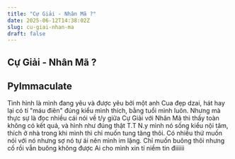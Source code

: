 ```yaml
---
title: "Cự Giải - Nhân Mã ?"
date: 2025-06-12T14:38:02Z
slug: cu-giai-nhan-ma
draft: false
---
```


## Cự Giải - Nhân Mã ?

## PyImmaculate

Tình hình là mình đang yêu và được yêu bởi một anh Cua đẹp dzai, hát hay lại có tí "máu điên" đúng kiểu mình thích, bằng tuổi mình luôn. Nhưng mà thực sự là đọc nhiều cái nói về t/y giữa Cự Giải với Nhân Mã thì thấy toàn không có kết quả, và hình như đúng thật T.T
N.y mình nó sống kiểu nội tâm, thích ở nhà trong khi mình thì chỉ muốn tung tăng thôi. Có nhiều thứ muốn nói với nó nhưng sợ nó tự ái nên mình im lặng. Chỉ muốn buông thôi nhưng cố rồi vẫn buông không được 
Ai cho mình xin tí niềm tin điiiiii